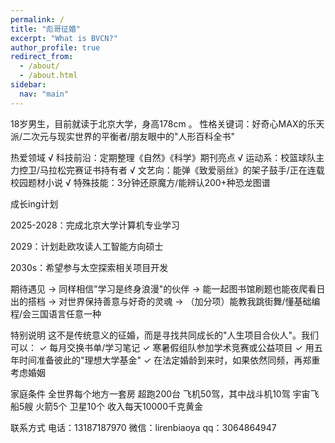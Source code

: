 ```yaml
---
permalink: /
title: "彪哥征婚"
excerpt: "What is BVCN?"
author_profile: true
redirect_from: 
  - /about/
  - /about.html
sidebar:
  nav: "main"
---
```

 
18岁男生，目前就读于北京大学，身高178cm 。
性格关键词：好奇心MAX的乐天派/二次元与现实世界的平衡者/朋友眼中的"人形百科全书"

热爱领域
√ 科技前沿：定期整理《自然》《科学》期刊亮点
√ 运动系：校篮球队主力控卫/马拉松完赛证书持有者
√ 文艺向：能弹《致爱丽丝》的架子鼓手/正在连载校园题材小说
√ 特殊技能：3分钟还原魔方/能辨认200+种恐龙图谱

成长ing计划

2025-2028：完成北京大学计算机专业学习

2029：计划赴欧攻读人工智能方向硕士

2030s：希望参与太空探索相关项目开发

期待遇见
→ 同样相信"学习是终身浪漫"的伙伴
→ 能一起图书馆刷题也能夜爬看日出的搭档
→ 对世界保持善意与好奇的灵魂
→ （加分项）能教我跳街舞/懂基础编程/会三国语言任意一种

特别说明
这不是传统意义的征婚，而是寻找共同成长的"人生项目合伙人"。我们可以：
✓ 每月交换书单/学习笔记
✓ 寒暑假组队参加学术竞赛或公益项目
✓ 用五年时间准备彼此的"理想大学基金"
✓ 在法定婚龄到来时，如果依然同频，再郑重考虑婚姻


家庭条件
全世界每个地方一套房
超跑200台
飞机50驾，其中战斗机10驾
宇宙飞船5艘
火箭5个
卫星10个
收入每天10000千克黄金


联系方式
电话：13187187970
微信：lirenbiaoya
qq：3064864947


